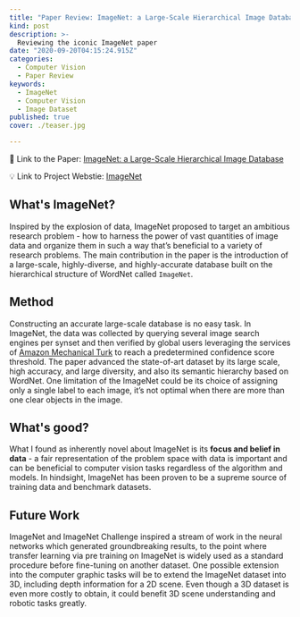 ```yaml
---
title: "Paper Review: ImageNet: a Large-Scale Hierarchical Image Database"
kind: post
description: >-
  Reviewing the iconic ImageNet paper
date: "2020-09-20T04:15:24.915Z"
categories:
  - Computer Vision
  - Paper Review
keywords:
  - ImageNet
  - Computer Vision
  - Image Dataset
published: true
cover: ./teaser.jpg

---
```


📖 Link to the Paper: [ImageNet: a Large-Scale Hierarchical Image Database](https://www.researchgate.net/profile/Li_Jia_Li/publication/221361415_ImageNet_a_Large-Scale_Hierarchical_Image_Database/links/00b495388120dbc339000000/ImageNet-a-Large-Scale-Hierarchical-Image-Database.pdf)

💡 Link to Project Webstie: [ImageNet](http://www.image-net.org/)

## What's ImageNet?

Inspired by the explosion of data, ImageNet proposed to target an ambitious research problem - how to harness the power of vast quantities of image data and organize them in such a way that’s beneficial to a variety of research problems. The main contribution in the paper is the introduction of a large-scale, highly-diverse, and highly-accurate database built on the hierarchical structure of WordNet called `ImageNet`.

## Method

Constructing an accurate large-scale database is no easy task. In ImageNet, the data was collected by querying several image search engines per synset and then verified by global users leveraging the services of [Amazon Mechanical Turk](https://www.mturk.com/) to reach a predetermined confidence score threshold. The paper advanced the state-of-art dataset by its large scale, high accuracy, and large diversity, and also its semantic hierarchy based on WordNet. One limitation of the ImageNet could be its choice of assigning only a single label to each image, it’s not optimal when there are more than one clear objects in the image.

## What's good?

What I found as inherently novel about ImageNet is its <b>focus and belief in data</b> - a fair representation of the problem space with data is important and can be beneficial to computer vision tasks regardless of the algorithm and models. In hindsight, ImageNet has been proven to be a supreme source of training data and benchmark datasets. 

## Future Work

ImageNet and ImageNet Challenge inspired a stream of work in the neural networks which generated groundbreaking results, to the point where transfer learning via pre training on ImageNet is widely used as a standard procedure before fine-tuning on another dataset. One possible extension into the computer graphic tasks will be to extend the ImageNet dataset into 3D, including depth information for a 2D scene. Even though a 3D dataset is even more costly to obtain, it could benefit 3D scene understanding and robotic tasks greatly. 
